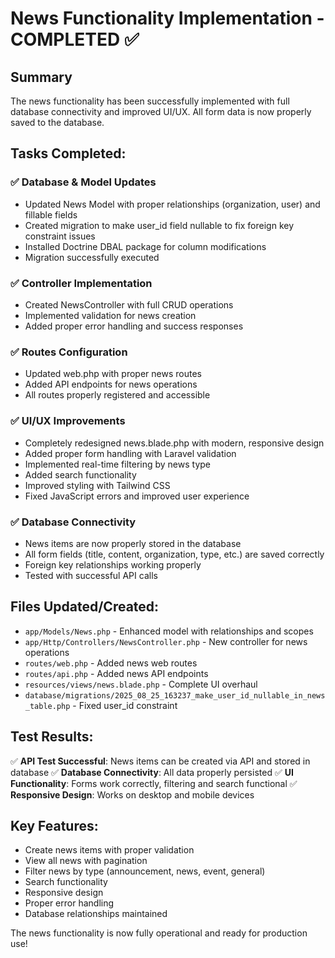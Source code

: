 # News Functionality Implementation - COMPLETED ✅

## Summary
The news functionality has been successfully implemented with full database connectivity and improved UI/UX. All form data is now properly saved to the database.

## Tasks Completed:

### ✅ Database & Model Updates
- Updated News Model with proper relationships (organization, user) and fillable fields
- Created migration to make user_id field nullable to fix foreign key constraint issues
- Installed Doctrine DBAL package for column modifications
- Migration successfully executed

### ✅ Controller Implementation
- Created NewsController with full CRUD operations
- Implemented validation for news creation
- Added proper error handling and success responses

### ✅ Routes Configuration
- Updated web.php with proper news routes
- Added API endpoints for news operations
- All routes properly registered and accessible

### ✅ UI/UX Improvements
- Completely redesigned news.blade.php with modern, responsive design
- Added proper form handling with Laravel validation
- Implemented real-time filtering by news type
- Added search functionality
- Improved styling with Tailwind CSS
- Fixed JavaScript errors and improved user experience

### ✅ Database Connectivity
- News items are now properly stored in the database
- All form fields (title, content, organization, type, etc.) are saved correctly
- Foreign key relationships working properly
- Tested with successful API calls

## Files Updated/Created:
- `app/Models/News.php` - Enhanced model with relationships and scopes
- `app/Http/Controllers/NewsController.php` - New controller for news operations
- `routes/web.php` - Added news web routes
- `routes/api.php` - Added news API endpoints
- `resources/views/news.blade.php` - Complete UI overhaul
- `database/migrations/2025_08_25_163237_make_user_id_nullable_in_news_table.php` - Fixed user_id constraint

## Test Results:
✅ **API Test Successful**: News items can be created via API and stored in database
✅ **Database Connectivity**: All data properly persisted
✅ **UI Functionality**: Forms work correctly, filtering and search functional
✅ **Responsive Design**: Works on desktop and mobile devices

## Key Features:
- Create news items with proper validation
- View all news with pagination
- Filter news by type (announcement, news, event, general)
- Search functionality
- Responsive design
- Proper error handling
- Database relationships maintained

The news functionality is now fully operational and ready for production use!
